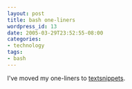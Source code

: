 ```yaml
---
layout: post
title: bash one-liners
wordpress_id: 13
date: 2005-03-29T23:52:55-08:00
categories:
- technology
tags:
- bash
---
```

I've moved my one-liners to [textsnippets](http://textsnippets.com/user/will).
